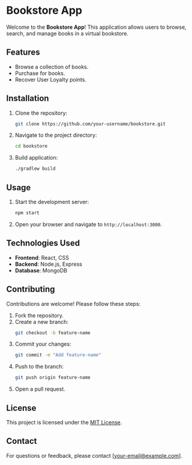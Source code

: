 # Bookstore App

Welcome to the **Bookstore App**! This application allows users to browse, search, and manage books in a virtual bookstore.

## Features

- Browse a collection of books.
- Purchase for books.
- Recover User Loyalty points.

## Installation

1. Clone the repository:
    ```bash
    git clone https://github.com/your-username/bookstore.git
    ```
2. Navigate to the project directory:
    ```bash
    cd bookstore
    ```
3. Build application:
    ```bash
    ./gradlew build
    ```

## Usage

1. Start the development server:
    ```bash
    npm start
    ```
2. Open your browser and navigate to `http://localhost:3000`.

## Technologies Used

- **Frontend**: React, CSS
- **Backend**: Node.js, Express
- **Database**: MongoDB

## Contributing

Contributions are welcome! Please follow these steps:

1. Fork the repository.
2. Create a new branch:
    ```bash
    git checkout -b feature-name
    ```
3. Commit your changes:
    ```bash
    git commit -m "Add feature-name"
    ```
4. Push to the branch:
    ```bash
    git push origin feature-name
    ```
5. Open a pull request.

## License

This project is licensed under the [MIT License](LICENSE).

## Contact

For questions or feedback, please contact [your-email@example.com].
